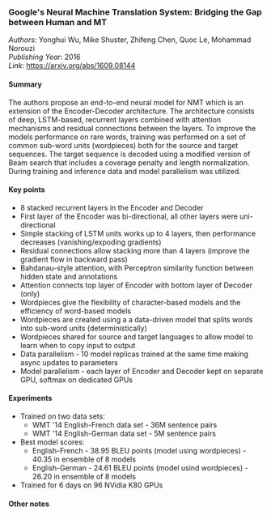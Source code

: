 ### Google's Neural Machine Translation System: Bridging the Gap between Human and MT
_Authors:_ Yonghui Wu, Mike Shuster, Zhifeng Chen, Quoc Le, Mohammad Norouzi  
_Publishing Year:_ 2016   
_Link:_ https://arxiv.org/abs/1609.08144   

#### Summary
The authors propose an end-to-end neural model for NMT which is an extension of the Encoder-Decoder architecture. The architecture consists of deep, LSTM-based, recurrent layers combined with attention mechanisms and residual connections between the layers. To improve the models performance on rare words, training was performed on a set of common sub-word units (wordpieces) both for the source and target sequences. The target sequence is decoded using a modified version of Beam search that includes a coverage penalty and length normalization. During training and inference data and model parallelism was utilized.

#### Key points
- 8 stacked recurrent layers in the Encoder and Decoder
- First layer of the Encoder was bi-directional, all other layers were uni-directional
- Simple stacking of LSTM units works up to 4 layers, then performance decreases (vanishing/expoding gradients)
- Residual connections allow stacking more than 4 layers (improve the gradient flow in backward pass)
- Bahdanau-style attention, with Perceptron similarity function between hidden state and annotations
- Attention connects top layer of Encoder with bottom layer of Decoder (only)
- Wordpieces give the flexibility of character-based models and the efficiency of word-based models
- Wordpieces are created using a a data-driven model that splits words into sub-word units (deterministically) 
- Wordpieces shared for source and target languages to allow model to learn when to copy input to output
- Data parallelism - 10 model replicas trained at the same time making async updates to parameters
- Model parallelism - each layer of Encoder and Decoder kept on separate GPU, softmax on dedicated GPUs

#### Experiments
- Trained on two data sets:
  - WMT '14 English-French data set - 36M sentence pairs
  - WMT '14 English-German data set - 5M sentence pairs
- Best model scores:
  - English-French - 38.95 BLEU points (model using wordpieces) - 40.35 in ensemble of 8 models
  - English-German - 24.61 BLEU points (model usind wordpieces) - 26.20 in ensemble of 8 models
- Trained for 6 days on 96 NVidia K80 GPUs
  
#### Other notes
